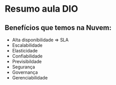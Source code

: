 # Resumo aula DIO

## Benefícios que temos na Nuvem:
 - Alta disponibilidade => SLA
 - Escalabilidade
 - Elasticidade
 - Confiabilidade
 - Previsibildade
 - Segurança
 - Governança
 - Gerenciabilidade 
